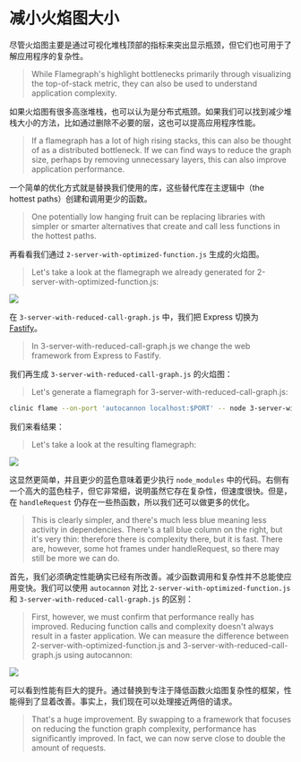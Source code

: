 # 减小火焰图大小

尽管火焰图主要是通过可视化堆栈顶部的指标来突出显示瓶颈，但它们也可用于了解应用程序的复杂性。
> While Flamegraph's highlight bottlenecks primarily through visualizing the top-of-stack metric, they can also be used to understand application complexity.

如果火焰图有很多高涨堆栈，也可以认为是分布式瓶颈。如果我们可以找到减少堆栈大小的方法，比如通过删除不必要的层，这也可以提高应用程序性能。
> If a flamegraph has a lot of high rising stacks, this can also be thought of as a distributed bottleneck. If we can find ways to reduce the graph size, perhaps by removing unnecessary layers, this can also improve application performance.

一个简单的优化方式就是替换我们使用的库，这些替代库在主逻辑中（the hottest paths）创建和调用更少的函数。
> One potentially low hanging fruit can be replacing libraries with simpler or smarter alternatives that create and call less functions in the hottest paths. 

再看看我们通过 `2-server-with-optimized-function.js` 生成的火焰图。
> Let's take a look at the flamegraph we already generated for 2-server-with-optimized-function.js:

![](https://clinicjs.org/static/de4a5813f3c6b55a8713462e117d7a7c/65be2/06-A.png)

在 `3-server-with-reduced-call-graph.js` 中，我们把 Express 切换为 [Fastify](https://www.fastify.io/)。
> In 3-server-with-reduced-call-graph.js we change the web framework from Express to Fastify.

我们再生成 `3-server-with-reduced-call-graph.js` 的火焰图：
> Let's generate a flamegraph for 3-server-with-reduced-call-graph.js:

```bash
clinic flame --on-port 'autocannon localhost:$PORT' -- node 3-server-with-reduced-call-graph.js
```

我们来看结果：
> Let's take a look at the resulting flamegraph:

![](https://clinicjs.org/static/d81062495d5e738b07588125894b8263/65be2/07-A.png)

这显然更简单，并且更少的蓝色意味着更少执行 `node_modules` 中的代码。右侧有一个高大的蓝色柱子，但它非常细，说明虽然它存在复杂性，但速度很快。但是，在 `handleRequest` 仍存在一些热函数，所以我们还可以做更多的优化。
> This is clearly simpler, and there's much less blue meaning less activity in dependencies. There's a tall blue column on the right, but it's very thin: therefore there is complexity there, but it is fast. There are, however, some hot frames under handleRequest, so there may still be more we can do.

首先，我们必须确定性能确实已经有所改善。减少函数调用和复杂性并不总能使应用变快。我们可以使用 `autocannon` 对比 `2-server-with-optimized-function.js` 和 `3-server-with-reduced-call-graph.js` 的区别：
> First, however, we must confirm that performance really has improved. Reducing function calls and complexity doesn't always result in a faster application. We can measure the difference between 2-server-with-optimized-function.js and 3-server-with-reduced-call-graph.js using autocannon:

![](https://clinicjs.org/static/ebc8088576d457c97993adb80c628050/6b9e0/07-B.png)

可以看到性能有巨大的提升。通过替换到专注于降低函数火焰图复杂性的框架，性能得到了显着改善。事实上，我们现在可以处理接近两倍的请求。
> That's a huge improvement. By swapping to a framework that focuses on reducing the function graph complexity, performance has significantly improved. In fact, we can now serve close to double the amount of requests.